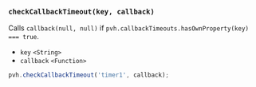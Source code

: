 ### ``checkCallbackTimeout(key, callback)``
Calls ``callback(null, null)`` if ``pvh.callbackTimeouts.hasOwnProperty(key) === true``.
- `key` `<String>`
- `callback` `<Function>`

```js
pvh.checkCallbackTimeout('timer1', callback);
```